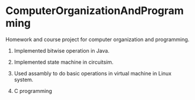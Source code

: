 # ComputerOrganizationAndProgramming
Homework and course project for computer organization and programming.

1. Implemented bitwise operation in Java.

2. Implemented state machine in circuitsim.

3. Used assambly to do basic operations in virtual machine in Linux system.

4. C programming
